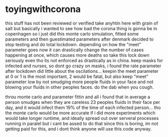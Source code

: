 # toyingwithcorona
this stuff has not been reviewed or verified
take anyhtin here with grain of salt
but basically i wanted to see how bad the corona thing is gonna be in copenhagen
so i just did this monte carlo simulation, fitted some parameters and then guestimated parameters after denmark decided to stop testing and do total lockdown. depending on how the "meet" parameter goes now it can drastically change the number of cases happening at once, which causes more deaths so take this lock down seriously even tho its not enforced as drastically as in china. keep masks for infected and nurses, so dont go crazy on masks, i found the rate parameter after lockdown did little about the oscilations... keepin the meet parameter at 0 or 1 is the most important, 2 would be fatal, but also keep "meet" parameter low by not smudging more people fluids in your face and not blowing your fluids in other peoples faces. do the dab when you cough.

throu monte carlo and parameter fittin and all i found that in average a person smudges when they are careless 23 peoples fluids in their face per day, and it would infect them 19% of the time of each infected person... tho the monte carlo would be more accurate if i did more experiments which would take longer runtime, and ideally spread out over serveral processes running in paralel but i cant be assed to do that since this is boring, im not getting paid for this, and i dont think anyone will use this code anyway.
